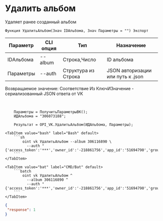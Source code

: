 ﻿---
sidebar_position: 6
---

# Удалить альбом
 Удаляет ранее созданный альбом



`Функция УдалитьАльбом(Знач IDАльбома, Знач Параметры = "") Экспорт`

  | Параметр | CLI опция | Тип | Назначение |
  |-|-|-|-|
  | IDАльбома | --album | Строка,Число | ID альбома |
  | Параметры | --auth | Структура из Строка | JSON авторизации или путь к .json |

  
  Возвращаемое значение:   Соответствие Из КлючИЗначение - сериализованный JSON ответа от VK

<br/>




```bsl title="Пример кода"
    Параметры = ПолучитьПараметрыВК();
    ИДАльбома = "306073188";

    Результат = OPI_VK.УдалитьАльбом(ИДАльбома, Параметры);
```
    

 <Tabs>
  
    <TabItem value="bash" label="Bash" default>
        ```sh
            oint vk УдалитьАльбом --album 306116890 \
              --auth "{'access_token':'***','owner_id':'-218861756','app_id':'51694790','group_id':'218861756'}"
        ```
    </TabItem>
  
    <TabItem value="bat" label="CMD/Bat" default>
        ```batch
            oint vk УдалитьАльбом ^
              --album 306116890 ^
              --auth "{'access_token':'***','owner_id':'-218861756','app_id':'51694790','group_id':'218861756'}"
        ```
    </TabItem>
</Tabs>


```json title="Результат"
{
 "response": 1
}
```
